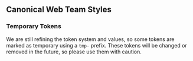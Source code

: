 ## Canonical Web Team Styles

### Temporary Tokens

We are still refining the token system and values, so some tokens are marked as temporary using a `tmp-` prefix. 
These tokens will be changed or removed in the future, so please use them with caution.
